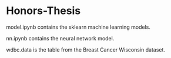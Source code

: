 # Honors-Thesis

model.ipynb contains the sklearn machine learning models.

nn.ipynb contains the neural network model.

wdbc.data is the table from the Breast Cancer Wisconsin dataset.
